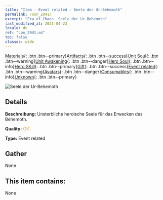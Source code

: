 ```yaml
---
title: "Item - Event related - Seele der Ur-Behemoth"
permalink: /con_2041/
excerpt: "Era of Chaos  Seele der Ur-Behemoth"
last_modified_at: 2021-04-23
locale: de
ref: "con_2041.md"
toc: false
classes: wide
---
```

 [Materials](/ItemsDE/){: .btn .btn--primary}[Artifacts](/ItemsDE/Artifacts/){: .btn .btn--success}[Unit Soul](/ItemsDE/UnitSoul/){: .btn .btn--warning}[Unit Awakening](/ItemsDE/UnitAwakening/){: .btn .btn--danger}[Hero Soul](/ItemsDE/HeroSoul/){: .btn .btn--info}[Hero SKill](/ItemsDE/HeroSkill/){: .btn .btn--primary}[Gift](/ItemsDE/Gift/){: .btn .btn--success}[Event related](/ItemsDE/Events/){: .btn .btn--warning}[Avatars](/ItemsDE/Avatars/){: .btn .btn--danger}[Consumables](/ItemsDE/Consumables/){: .btn .btn--info}[Unknown](/ItemsDE/Unknown/){: .btn .btn--primary}

 ![Seele der Ur-Behemoth](/images/t/juexing_407.png)

## Details
 **Beschreibung:** Unsterbliche heroische Seele für das Erwecken des Behemoth.

 **Quality:** <span style="color: #FF8C00">OK</span>

 **Type:** Event related

## Gather

  None

## This item contains:

  None

